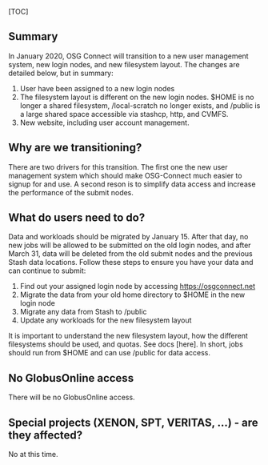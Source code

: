 [title]: - "Transitioning to a new login node"

[TOC]

## Summary

In January 2020, OSG Connect will transition to a new user management system, new login nodes, and new filesystem layout. The changes are detailed below, but in summary:

1. User have been assigned to a new login nodes
2. The filesystem layout is different on the new login nodes. $HOME is no longer a shared filesystem, /local-scratch no longer exists, and /public is a large shared space accessible via stashcp, http, and CVMFS.
3. New website, including user account management.


## Why are we transitioning?

There are two drivers for this transition. The first one the new user management system which should make OSG-Connect much easier to signup for and use. A second reson is to simplify data access and increase the performance of the submit nodes.


## What do users need to do?

Data and workloads should be migrated by January 15. After that day, no new jobs will be allowed to be submitted on the old login nodes, and after March 31, data will be deleted from the old submit nodes and the previous Stash data locations. Follow these steps to ensure you have your data and can continue to submit:

1. Find out your assigned login node by accessing https://osgconnect.net
2. Migrate the data from your old home directory to $HOME in the new login node
3. Migrate any data from Stash to /public
4. Update any workloads for the new filesystem layout

It is important to understand the new filesystem layout, how the different filesystems should be used, and quotas. See docs [here]. In short, jobs should run from $HOME and can use /public for data access.


## No GlobusOnline access

There will be no GlobusOnline access.



## Special projects (XENON, SPT, VERITAS, ...) - are they affected?

No at this time.

